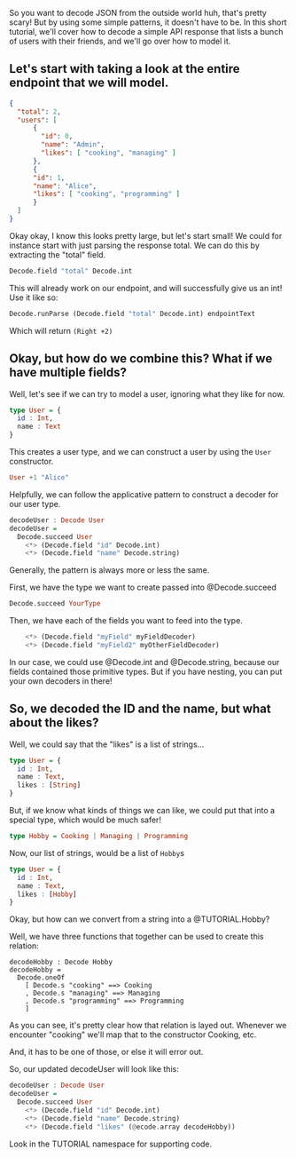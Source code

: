 So you want to decode JSON from the outside world huh, that's pretty scary!
But by using some simple patterns, it doesn't have to be.
In this short tutorial, we'll cover how to decode a simple API response that lists a bunch of users with their friends, and we'll go over how to model it.

## Let's start with taking a look at the entire endpoint that we will model.

```json
{
  "total": 2,
  "users": [
      {
        "id": 0,
        "name": "Admin",
        "likes": [ "cooking", "managing" ]
      },
      {
      "id": 1,
      "name": "Alice",
      "likes": [ "cooking", "programming" ]
      }
  ]
}
```

Okay okay, I know this looks pretty large, but let's start small!
We could for instance start with just parsing the response total.
We can do this by extracting the "total" field.


```hs
Decode.field "total" Decode.int
```

This will already work on our endpoint, and will successfully give us an int! Use it like so:

```hs
Decode.runParse (Decode.field "total" Decode.int) endpointText
```

Which will return `(Right +2)`

## Okay, but how do we combine this? What if we have multiple fields?

Well, let's see if we can try to model a user, ignoring what they like for now.


```hs
type User = {
  id : Int,
  name : Text
}
```

This creates a user type, and we can construct a user by using the `User` constructor.

```hs
User +1 "Alice"
```

Helpfully, we can follow the applicative pattern to construct a decoder for our user type.

```hs
decodeUser : Decode User
decodeUser =
  Decode.succeed User
    <*> (Decode.field "id" Decode.int)
    <*> (Decode.field "name" Decode.string)
```

Generally, the pattern is always more or less the same.

First, we have the type we want to create passed into @Decode.succeed

```hs
Decode.succeed YourType
```


Then, we have each of the fields you want to feed into the type.


```hs
    <*> (Decode.field "myField" myFieldDecoder)
    <*> (Decode.field "myField2" myOtherFieldDecoder)
```

In our case, we could use @Decode.int and @Decode.string, because our fields contained
those primitive types. But if you have nesting, you can put your own decoders in there!

## So, we decoded the ID and the name, but what about the likes?

Well, we could say that the "likes" is a list of strings...

```hs
type User = {
  id : Int,
  name : Text,
  likes : [String]
}
```

But, if we know what kinds of things we can like, we could put that into a special type, which
would be much safer!

```hs
type Hobby = Cooking | Managing | Programming
```

Now, our list of strings, would be a list of `Hobby`s

```hs
type User = {
  id : Int,
  name : Text,
  likes : [Hobby]
}
```

Okay, but how can we convert from a string into a @TUTORIAL.Hobby?

Well, we have three functions that together can be used to create this relation:

```
decodeHobby : Decode Hobby
decodeHobby =
  Decode.oneOf
    [ Decode.s "cooking" ==> Cooking
    , Decode.s "managing" ==> Managing
    , Decode.s "programming" ==> Programming
    ]
```


As you can see, it's pretty clear how that relation is layed out. Whenever we encounter "cooking" we'll map that to the constructor Cooking, etc.

And, it has to be one of those, or else it will error out.

So, our updated decodeUser will look like this:

```hs
decodeUser : Decode User
decodeUser =
  Decode.succeed User
    <*> (Decode.field "id" Decode.int)
    <*> (Decode.field "name" Decode.string)
    <*> (Decode.field "likes" (@ecode.array decodeHobby))
```


Look in the TUTORIAL namespace for supporting code.
